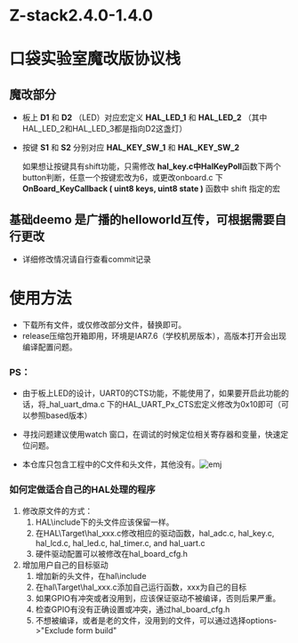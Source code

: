 # Z-stack2.4.0-1.4.0
# 口袋实验室魔改版协议栈

## 魔改部分
- 板上 **D1** 和 **D2** （LED）对应宏定义 **HAL_LED_1** 和 **HAL_LED_2** （其中HAL_LED_2和HAL_LED_3都是指向D2这盏灯）

- 按键 **S1** 和 **S2** 分别对应 **HAL_KEY_SW_1** 和 **HAL_KEY_SW_2**

    如果想让按键具有shift功能，只需修改 **hal_key.c中HalKeyPoll**函数下两个button判断，任意一个按键宏改为6，或更改onboard.c 下 **OnBoard_KeyCallback ( uint8 keys, uint8 state )** 函数中 shift 指定的宏

## 基础deemo 是广播的helloworld互传，可根据需要自行更改

- 详细修改情况请自行查看commit记录
 
# 使用方法

- 下载所有文件，或仅修改部分文件，替换即可。
- release压缩包开箱即用，环境是IAR7.6（学校机房版本），高版本打开会出现编译配置问题。

### PS：
- 由于板上LED的设计，UART0的CTS功能，不能使用了，如果要开启此功能的话，将_hal_uart_dma.c 下的HAL_UART_Px_CTS宏定义修改为0x10即可（可以参照based版本）

- 寻找问题建议使用watch 窗口，在调试的时候定位相关寄存器和变量，快速定位问题。

- 本仓库只包含工程中的C文件和头文件，其他没有。![emj](https://i0.hdslb.com/bfs/vip/86ccf6d0b5480169bf80f3582fae09d7ed455c06.png@50w_50h.webp)


### 如何定做适合自己的HAL处理的程序
1. 修改原文件的方式：
    1. HAL\include下的头文件应该保留一样。
    2. 在HAL\Target\hal_xxx.c修改相应的驱动函数，hal_adc.c, hal_key.c, hal_lcd.c, hal_led.c, hal_timer.c, and hal_uart.c
    3. 硬件驱动配置可以被修改在hal_board_cfg.h
2. 增加用户自己的目标驱动
    1. 增加新的头文件，在hal\include 
    2. 在hal\Target\hal_xxx.c添加自己运行函数，xxx为自己的目标
    3. 如果GPIO有冲突或者没用到，应该保证驱动不被编译，否则后果严重。
    4. 检查GPIO有没有正确设置或冲突，通过hal_board_cfg.h
    5. 不想被编译，或者是老的文件，没用到的文件，可以通过选择options->"Exclude form build"


